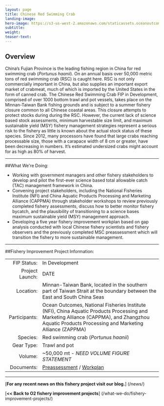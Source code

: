 ```yaml
---
layout: page 
title: Chinese Red Swimming Crab
landing-image:
hero-image: https://s3-us-west-2.amazonaws.com/staticassets.oceanoutcomes.org/hero+photos/placeholderhero.jpg
subtitle:
weight: 
teaser-text:
---
```

<h2>Overview</h2>

China’s Fujian Province is the leading fishing region in China for red swimming crab (*Portunus haanii*). On an annual basis over 50,000 metric tons of red swimming crab (RSC) is caught here. RSC is not only commercially important in China, but also supplies an important export market of crabmeat, much of which is imported by the United States in the form of canned crab. The Chinese Red Swimming Crab FIP in Development, comprised of over 1000 bottom trawl and pot vessels, takes place on the Minnan-Taiwan Bank fishing grounds and is subject to a summer fishery closure common to all Chinese coastal areas. This closure attempts to protect stocks during during the RSC. However, the current lack of science based stock assessments, minimum harvestable size limit, and maximum sustainable yield (MSY) fishery management strategies represent a serious risk to the fishery as little is known about the actual stock status of these species. Since 2012, many processors have found that large crabs reaching processable size, those with a carapace width of 8 cm or greater, have been decreasing in numbers. It’s estimated undersized crabs might account for as high as 80% of harvest.  

---

##What We're Doing:

* Working with government managers and other fishery stakeholders to develop and pilot the first-ever science based total allowable catch (TAC) management framework in China.
* Convening project stakeholders, including the National Fisheries Institute (NFI) and China Aquatic Products Processing and Marketing Alliance (CAPPMA) through stakeholder workshops to review previously completed fishery assessments, discuss how to better monitor fishery bycatch, and the plausibility of transitioning to a science bases maximum sustainable yield (MSY) management approach.
* Developing a five year fishery improvement workplan based on gap analysis conducted with local Chinese fishery scientists and fishery observers and the previously completed MSC preassessment which will transition the fishery to more sustainable management. 

---

##Fishery Improvement Project Information:

|||
| ---: | --- |
| FIP Status: | In Development |
| Project Launch: | DATE |
| Location: | Minnan-Taiwan Bank, located in the southern part of Taiwan Strait at the boundary between the East and South China Seas |
| Participants: | Ocean Outcomes, National Fisheries Institute (NFI), China Aquatic Products Processing and Marketing Alliance (CAPPMA), and Zhangzhou Aquatic Products Processing and Marketing Alliance (ZAPPMA) |
| Species: | Red swimming crab (*Portunus haanii*) |
| Gear Type: | Trawl and pot |
| Volume: | ~50,000 mt - *NEED VOLUME FIGURE STATEMENT* |
| Documents: | <a href="" target="_blank">Preassessment</a> / <a href="" target="_blank">Workplan</a> |

---

[**For any recent news on this fishery project visit our blog.**] (/news/) 

[**<< Back to O2 fishery improvement projects**] (/what-we-do/fishery-improvement-projects/)
